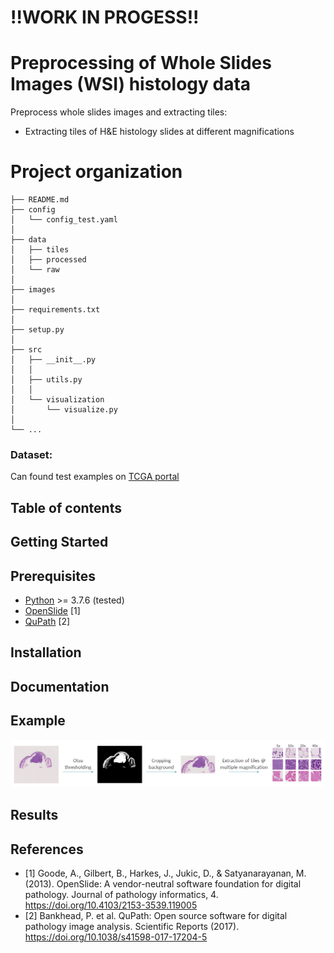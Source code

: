 # !!WORK IN PROGESS!!
# Preprocessing of Whole Slides Images (WSI) histology data
Preprocess whole slides images and extracting tiles:
- Extracting tiles of H&E histology slides at different magnifications

# Project organization

    ├── README.md
    ├── config
    │   └── config_test.yaml
    │
    ├── data
    │   ├── tiles       
    │   ├── processed      
    │   └── raw  
    │
    ├── images 
    │
    ├── requirements.txt
    │
    ├── setup.py           
    │
    ├── src
    │   ├── __init__.py
    │   │
    │   ├── utils.py
    │   │
    │   └── visualization
    │       └── visualize.py
    │
    └── ...

### Dataset:
Can found test examples on [TCGA portal](https://portal.gdc.cancer.gov/repository)

## Table of contents

## Getting Started

## Prerequisites
- [Python](https://www.python.org/downloads/) >= 3.7.6 (tested)
- [OpenSlide](https://github.com/openslide/openslide-python) [1]
- [QuPath](https://qupath.github.io/) [2]

## Installation

## Documentation

## Example
![Alt text](./images/histo_process_pipeline.png?raw=true "Preprocessing pipeline")

## Results

## References
- [1] Goode, A., Gilbert, B., Harkes, J., Jukic, D., & Satyanarayanan, M. (2013). OpenSlide: A vendor-neutral software foundation for digital pathology. Journal of pathology informatics, 4. https://doi.org/10.4103/2153-3539.119005
- [2] Bankhead, P. et al. QuPath: Open source software for digital pathology image analysis. Scientific Reports (2017). https://doi.org/10.1038/s41598-017-17204-5

